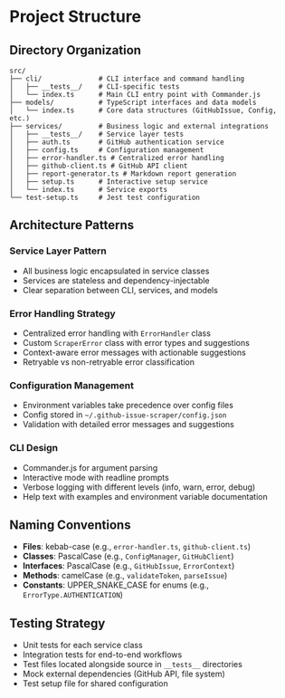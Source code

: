 # Project Structure

## Directory Organization

```
src/
├── cli/              # CLI interface and command handling
│   ├── __tests__/    # CLI-specific tests
│   └── index.ts      # Main CLI entry point with Commander.js
├── models/           # TypeScript interfaces and data models
│   └── index.ts      # Core data structures (GitHubIssue, Config, etc.)
├── services/         # Business logic and external integrations
│   ├── __tests__/    # Service layer tests
│   ├── auth.ts       # GitHub authentication service
│   ├── config.ts     # Configuration management
│   ├── error-handler.ts # Centralized error handling
│   ├── github-client.ts # GitHub API client
│   ├── report-generator.ts # Markdown report generation
│   ├── setup.ts      # Interactive setup service
│   └── index.ts      # Service exports
└── test-setup.ts     # Jest test configuration
```

## Architecture Patterns

### Service Layer Pattern

- All business logic encapsulated in service classes
- Services are stateless and dependency-injectable
- Clear separation between CLI, services, and models

### Error Handling Strategy

- Centralized error handling with `ErrorHandler` class
- Custom `ScraperError` class with error types and suggestions
- Context-aware error messages with actionable suggestions
- Retryable vs non-retryable error classification

### Configuration Management

- Environment variables take precedence over config files
- Config stored in `~/.github-issue-scraper/config.json`
- Validation with detailed error messages and suggestions

### CLI Design

- Commander.js for argument parsing
- Interactive mode with readline prompts
- Verbose logging with different levels (info, warn, error, debug)
- Help text with examples and environment variable documentation

## Naming Conventions

- **Files**: kebab-case (e.g., `error-handler.ts`, `github-client.ts`)
- **Classes**: PascalCase (e.g., `ConfigManager`, `GitHubClient`)
- **Interfaces**: PascalCase (e.g., `GitHubIssue`, `ErrorContext`)
- **Methods**: camelCase (e.g., `validateToken`, `parseIssue`)
- **Constants**: UPPER_SNAKE_CASE for enums (e.g., `ErrorType.AUTHENTICATION`)

## Testing Strategy

- Unit tests for each service class
- Integration tests for end-to-end workflows
- Test files located alongside source in `__tests__` directories
- Mock external dependencies (GitHub API, file system)
- Test setup file for shared configuration
